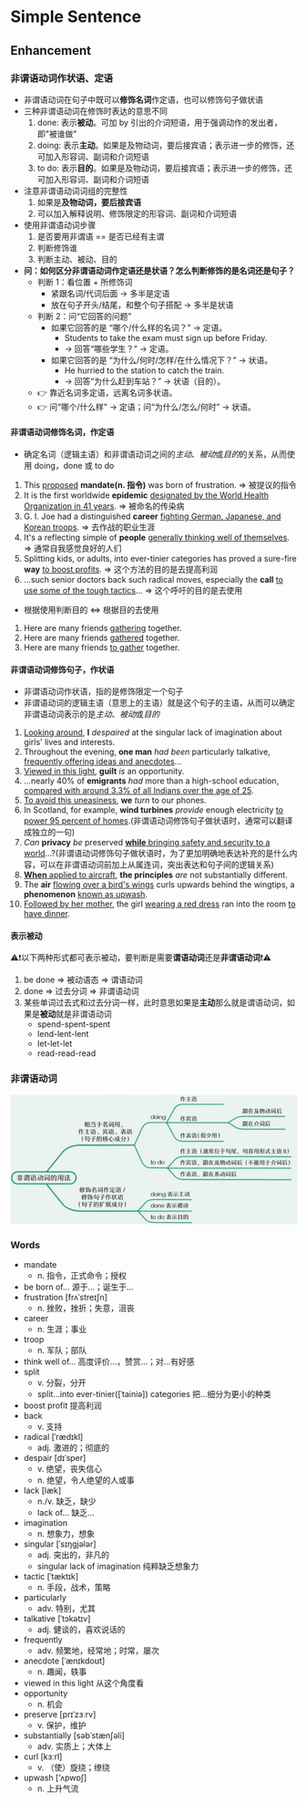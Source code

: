 # Simple Sentence

## Enhancement

### 非谓语动词作状语、定语

- 非谓语动词在句子中既可以**修饰名词**作定语，也可以修饰句子做状语
- 三种非谓语动词在修饰时表达的意思不同
    1. done: 表示**被动**。可加 by 引出的介词短语，用于强调动作的发出者，即"被谁做"
    2. doing: 表示**主动**。如果是及物动词，要后接宾语；表示进一步的修饰，还可加入形容词、副词和介词短语
    3. to do: 表示**目的**。如果是及物动词，要后接宾语；表示进一步的修饰，还可加入形容词、副词和介词短语
- 注意非谓语动词词组的完整性
    1. 如果是**及物动词，要后接宾语**
    2. 可以加入解释说明、修饰限定的形容词、副词和介词短语
- 使用非谓语动词步骤
    1. 是否要用非谓语 == 是否已经有主谓
    2. 判断修饰谁
    3. 判断主动、被动、目的
- **问：如何区分非谓语动词作定语还是状语？怎么判断修饰的是名词还是句子？**
    - 判断 1：看位置 + 所修饰词
        - 紧跟名词/代词后面 → 多半是定语
        - 放在句子开头/结尾，和整个句子搭配 → 多半是状语
    - 判断 2：问“它回答的问题”
        - 如果它回答的是 “哪个/什么样的名词？” → 定语。
            - Students to take the exam must sign up before Friday.
            - → 回答“哪些学生？” → 定语。
        - 如果它回答的是 “为什么/何时/怎样/在什么情况下？” → 状语。
            - He hurried to the station to catch the train.
            - → 回答“为什么赶到车站？” → 状语（目的）。
    - 👉 靠近名词多定语，远离名词多状语。
    - 👉 问“哪个/什么样” → 定语；问“为什么/怎么/何时” → 状语。

#### 非谓语动词修饰名词，作定语

- 确定名词（逻辑主语）和非谓语动词之间的*主动*、*被动*或*目的*的关系，从而使用 doing，done 或 to do

1. This <ins>proposed</ins> **mandate(n. 指令)** was born of frustration. => 被提议的指令
2. It is the first worldwide **epidemic** <ins>designated by the World Health Organization in 41 years</ins>. => 被命名的传染病
3. G. I. Joe had a distinguished **career** <ins>fighting German, Japanese, and Korean troops</ins>. => 去作战的职业生涯
4. It's a reflecting simple of **people** <ins>generally thinking well of themselves</ins>. => 通常自我感觉良好的人们
5. Splitting kids, or adults, into ever-tinier categories has proved a sure-fire **way** <ins>to boost profits</ins>. => 这个方法的目的是去提高利润
6. ...such senior doctors back such radical moves, especially the **call** <ins>to use some of the tough tactics</ins>... => 这个呼吁的目的是去使用
 
- 根据使用判断目的 <=> 根据目的去使用

1. Here are many friends <ins>gathering</ins> together.
2. Here are many friends <ins>gathered</ins> together.
3. Here are many friends <ins>to gather</ins> together.

#### 非谓语动词修饰句子，作状语

- 非谓语动词作状语，指的是修饰限定一个句子
- 非谓语动词的逻辑主语（意思上的主语）就是这个句子的主语，从而可以确定非谓语动词表示的是*主动*、*被动*或*目的*

1. <ins>Looking around</ins>, **I** *despaired* at the singular lack of imagination about girls' lives and interests.
2. Throughout the evening, **one man** *had been* particularly talkative, <ins>frequently offering ideas and anecdotes</ins>...
3. <ins>Viewed in this light</ins>, **guilt** *is* an opportunity.
4. ...nearly 40% of **emigrants** *had* more than a high-school education, <ins>compared with around 3.3% of all Indians over the age of 25</ins>.
5. <ins>To avoid this uneasiness</ins>, **we** *turn* to our phones.
6. In Scotland, for example, **wind turbines** *provide* enough electricity <ins>to power 95 percent of homes</ins>.(非谓语动词修饰句子做状语时，通常可以翻译成独立的一句)
7. *Can* **privacy** *be* preserved <ins>**while** bringing safety and security to a world</ins>...?(非谓语动词修饰句子做状语时，为了更加明确地表达补充的是什么内容，可以在非谓语动词前加上从属连词，突出表达和句子间的逻辑关系)
8. <ins>**When** applied to aircraft</ins>, **the principles** *are* not substantially different.
9. The **air** <ins>flowing over a bird's wings</ins> curls upwards behind the wingtips, a **phenomenon** <ins>known as upwash</ins>.
10. <ins>Followed by her mother</ins>, the girl <ins>wearing a red dress</ins> ran into the room <ins>to have dinner</ins>.

#### 表示被动

⚠️❗以下两种形式都可表示被动，要判断是需要**谓语动词**还是**非谓语动词**❗⚠️

1. be done => 被动语态 => 谓语动词
2. done => 过去分词 => 非谓语动词
3. 某些单词过去式和过去分词一样，此时意思如果是**主动**那么就是谓语动词，如果是**被动**就是非谓语动词
    - spend-spent-spent
    - lend-lent-lent
    - let-let-let
    - read-read-read

### 非谓语动词


![非谓语动词](../../../../assets/non-finite-verb.jpeg)

### Words

- mandate
    - n. 指令，正式命令；授权
- be born of... 源于...；诞生于...
- frustration [frʌˈstreɪʃn]
    - n. 挫败，挫折；失意，沮丧
- career
    - n. 生涯；事业
- troop
    - n. 军队；部队
- think well of... 高度评价...，赞赏...；对...有好感
- split
    - v. 分裂，分开
    - split...into ever-tinier([ˈtainiə]) categories 把...细分为更小的种类
- boost profit 提高利润
- back
    - v. 支持
- radical [ˈrædɪkl]
    - adj. 激进的；彻底的
- despair [dɪˈsper]
    - v. 绝望，丧失信心
    - n. 绝望，令人绝望的人或事
- lack [læk] 
    - n./v. 缺乏，缺少
    - lack of... 缺乏...
- imagination
    - n. 想象力，想象
- singular [ˈsɪŋɡjələr]
    - adj. 突出的，非凡的
    - singular lack of imagination 纯粹缺乏想象力
- tactic [ˈtæktɪk]
    - n. 手段，战术，策略
- particularly
    - adv. 特别，尤其
- talkative [ˈtɔkətɪv]
    - adj. 健谈的，喜欢说话的
- frequently
    - adv. 频繁地，经常地；时常，屡次
- anecdote [ˈænɪkdoʊt]
    - n. 趣闻，轶事
- viewed in this light 从这个角度看
- opportunity
    - n. 机会
- preserve [prɪˈzɜːrv]
    - v. 保护，维护
- substantially [səbˈstænʃəli]
    - adv. 实质上；大体上
- curl [kɜːrl]
    - v. （使）旋绕；缭绕
- upwash ['ʌpwɒʃ]
    - n. 上升气流

